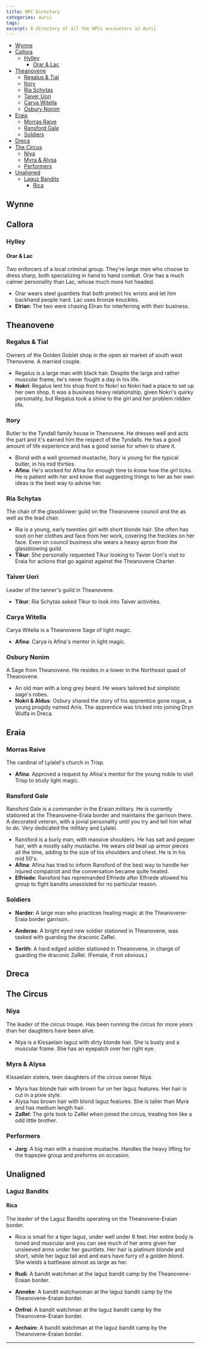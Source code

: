 ```yaml
---
title: NPC Directory
categories: aurii
tags: 
excerpt: A directory of all the NPCs encounters in Aurii
---
```


<!-- TOC -->

- [Wynne](#wynne)
- [Callora](#callora)
    - [Hylley](#hylley)
        - [Orar & Lac](#orar--lac)
- [Theanovene](#theanovene)
    - [Regalus & Tial](#regalus--tial)
    - [Itory](#itory)
    - [Ria Schytas](#ria-schytas)
    - [Taiver Uori](#taiver-uori)
    - [Carya Witella](#carya-witella)
    - [Osbury Nonim](#osbury-nonim)
- [Eraia](#eraia)
    - [Morras Raive](#morras-raive)
    - [Ransford Gale](#ransford-gale)
    - [Soldiers](#soldiers)
- [Dreca](#dreca)
- [The Circus](#the-circus)
    - [Niya](#niya)
    - [Myra & Alysa](#myra--alysa)
    - [Performers](#performers)
- [Unaligned](#unaligned)
    - [Laguz Bandits](#laguz-bandits)
        - [Rica](#rica)

<!-- /TOC -->

## Wynne

## Callora

### Hylley

#### Orar & Lac

Two enforcers of a local criminal group. They're large men who choose to dress sharp, both specializing in hand to hand combat. Orar has a much calmer personality than Lac, whose much more hot headed.

* Orar wears steel guantlets that both protect his wrists and let him backhand people hard. Lac uses bronze knuckles.
* **Elrian**: The two were chasing Eliran for interferring with their business.

## Theanovene

### Regalus & Tial

Owners of the Golden Goblet shop in the open air market of south west Thenovene. A married couple. 

* Regalus is a large man with black hair. Despite the large and rather muscular frame, he's never fought a day in his life. 
* **Nokri**: Regalus lent his shop front to Nokri so Nokri had a place to set up her own shop. It was a business heavy relationship, given Nokri's quirky personality, but Regalus took a shine to the girl and her problem ridden life.

### Itory 

Butler to the Tyndall family house in Thenovene. He dresses well and acts the part and it's earned him the respect of the Tyndalls. He has a good amount of life experience and has a good sense for when to share it.

* Blond with a well groomed mustache, Itory is young for the typical butler, in his mid thirties. 
* **Afina**: He's worked for Afina for enough time to know how the girl ticks. He is patient with her and know that suggesting things to her as her own ideas is the best way to advise her. 

### Ria Schytas

The chair of the glassblower guild on the Theanovene council and the as well as the lead chair. 

* Ria is a young, early twenties girl with short blonde hair. She often has soot on her clothes and face from her work, covering the freckles on her face. Even on council business she wears a heavy apron from the glassblowing guild. 
* **Tikur**: She personally requested Tikur looking to Tavier Uori's visit to Eraia for actions that go against against the Theanovene Charter. 

### Taiver Uori

Leader of the tanner's guild in Theanovene. 

* **Tikur**: Ria Schytas asked Tikur to look into Taiver activities.

### Carya Witella

Carya Witella is a Theanovene Sage of light magic. 

* **Afina**: Carya is Afina's mentor in light magic.

### Osbury Nonim

A Sage from Theanovene. He resides in a tower in the Northeast quad of Theanovene. 

* An old man with a long grey beard. He wears tailored but simplistic sage's robes. 
* **Nokri & Aldus**: Osbury shared the story of his apprentice gone rogue, a young progidy named Anis. The apprentice was tricked into joining Dryn Wulfa in Dreca.

## Eraia

### Morras Raive

The cardinal of Lylalel's church in Trisp. 

* **Afina**: Approved a request by Afina's mentor for the young noble to visit Trisp to study light magic. 

### Ransford Gale

Ransford Gale is a commander in the Eraian military. He is currently stationed at the Theanovene-Eraia border and maintains the garrison there. A decorated veteran, with a jovial personality until you try and tell him what to do. Very dedicated the military and Lylalel.

* Ransford is a burly man, with massive shoulders. He has salt and pepper hair, with a mostly salty mustache. He wears old beat up armor pieces all the time, adding to the size of his shoulders and chest. He is in his mid 50's.
* **Afina**: Afina has tried to inform Ransford of the best way to handle her injured compatriot and the conversation became quite heated. 
* **Elfriede**: Ransford has repremanded Elfriede after Elfriede allowed his group to fight bandits unassisted for no particular reason.

### Soldiers

* **Narder**: A large man who practices healing magic at the Theanovene-Eraia border garrison.

* **Anderas**: A bright eyed new soldier stationed in Theanovene, was tasked with guarding the draconic ZaRel.
* **Serith**: A hard edged soldier stationed in Theanovene, in charge of guarding the draconic ZaRel. (Female, if not obvious.)

## Dreca

## The Circus 

### Niya

The leader of the circus troupe. Has been running the circus for more years than her daughters have been alive. 

* Niya is a Kissaelain laguz with dirty blonde hair. She is busty and a muscular frame. She has an eyepatch over her right eye. 

### Myra & Alysa

Kissaelain sisters, teen daughters of the circus owner Niya. 

* Myra has blonde hair with brown fur on her laguz features. Her hair is cut in a pixie style. 
* Alysa has brown hair with blond laguz features. She is taller than Myra and has medium length hair. 
* **ZaRel**: The girls took to ZaRel when joined the circus, treating him like a odd little brother. 

### Performers

* **Jorg**: A big man with a massive mustache. Handles the heavy lifting for the trapezee group and preforms on occasion. 

## Unaligned

### Laguz Bandits

#### Rica

The leader of the Laguz Bandits operating on the Theanovene-Eraian border. <!-- She used to living the Kissaelain territories before Dreca invaded, and lost many to the Drecians. When she arrived at Eraia for aid and refuge, they treated her like dirt and it stuck with her. She gathered others who were shunted by racism and Dreca's war, building a camp and stealing what the humans kept from them. Years later she's amassed quite a group and she cares for the lot of them.  -->

* Rica is small for a tiger laguz, under well under 6 feet. Her entire body is toned and muscular and you can see much of her arms given her unsleeved arms under her gauntlets. Her hair is platinum blonde and short, while her laguz tail and and ears have furry of a golden blond. She wields a battleaxe almost as large as her. 

* **Rudi**: A bandit watchman at the laguz bandit camp by the Theanovene-Eraian border.
* **Anneke**: A bandit watchwoman at the laguz bandit camp by the Theanovene-Eraian border.
* **Onfroi**: A bandit watchman at the laguz bandit camp by the Theanovene-Eraian border.
* **Archaim**: A bandit watchman at the laguz bandit camp by the Theanovene-Eraian border.

---

